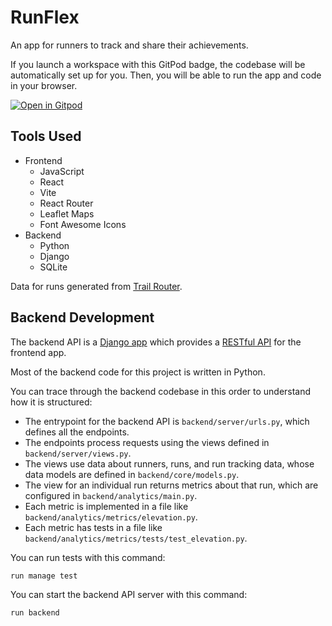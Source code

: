 # RunFlex

An app for runners to track and share their achievements.

If you launch a workspace with this GitPod badge, the codebase will be automatically set up for you. Then, you will be able to run the app and code in your browser.

[![Open in Gitpod](https://gitpod.io/button/open-in-gitpod.svg)](https://gitpod-redirect.herokuapp.com/)

## Tools Used

- Frontend
    - JavaScript
    - React
    - Vite
    - React Router
    - Leaflet Maps
    - Font Awesome Icons
- Backend
    - Python
    - Django
    - SQLite

Data for runs generated from [Trail Router](https://trailrouter.com).

## Backend Development

The backend API is a [Django app](https://www.djangoproject.com/) which provides a [RESTful API](https://mlsdev.com/blog/81-a-beginner-s-tutorial-for-understanding-restful-api) for the frontend app.

Most of the backend code for this project is written in Python.

You can trace through the backend codebase in this order to understand how it is structured:

- The entrypoint for the backend API is `backend/server/urls.py`, which defines all the endpoints.
- The endpoints process requests using the views defined in `backend/server/views.py`.
- The views use data about runners, runs, and run tracking data, whose data models are defined in `backend/core/models.py`.
- The view for an individual run returns metrics about that run, which are configured in `backend/analytics/main.py`.
- Each metric is implemented in a file like `backend/analytics/metrics/elevation.py`.
- Each metric has tests in a file like `backend/analytics/metrics/tests/test_elevation.py`.

You can run tests with this command:

```bash
run manage test
```

You can start the backend API server with this command:

```bash
run backend
```
